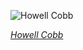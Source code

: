
![Howell Cobb](https://upload.wikimedia.org/wikipedia/commons/thumb/3/3d/COBB%2C_Howell-Treasury_%28BEP_engraved_portrait%29.jpg/450px-COBB%2C_Howell-Treasury_%28BEP_engraved_portrait%29.jpg)

*[Howell Cobb](https://wikipedia.org/wiki/File:COBB,_Howell-Treasury_(BEP_engraved_portrait).jpg)*
